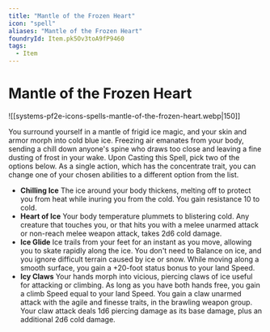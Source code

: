 ```yaml
---
title: "Mantle of the Frozen Heart"
icon: "spell"
aliases: "Mantle of the Frozen Heart"
foundryId: Item.pk5Ov3toA9fP9460
tags:
  - Item
---
```


# Mantle of the Frozen Heart
![[systems-pf2e-icons-spells-mantle-of-the-frozen-heart.webp|150]]

You surround yourself in a mantle of frigid ice magic, and your skin and armor morph into cold blue ice. Freezing air emanates from your body, sending a chill down anyone's spine who draws too close and leaving a fine dusting of frost in your wake. Upon Casting this Spell, pick two of the options below. As a single action, which has the concentrate trait, you can change one of your chosen abilities to a different option from the list.

*   **Chilling Ice** The ice around your body thickens, melting off to protect you from heat while inuring you from the cold. You gain resistance 10 to cold.
*   **Heart of Ice** Your body temperature plummets to blistering cold. Any creature that touches you, or that hits you with a melee unarmed attack or non-reach melee weapon attack, takes 2d6 cold damage.
*   **Ice Glide** Ice trails from your feet for an instant as you move, allowing you to skate rapidly along the ice. You don't need to Balance on ice, and you ignore difficult terrain caused by ice or snow. While moving along a smooth surface, you gain a +20-foot status bonus to your land Speed. 
*   **Icy Claws** Your hands morph into vicious, piercing claws of ice useful for attacking or climbing. As long as you have both hands free, you gain a climb Speed equal to your land Speed. You gain a claw unarmed attack with the agile and finesse traits, in the brawling weapon group. Your claw attack deals 1d6 piercing damage as its base damage, plus an additional 2d6 cold damage. 

